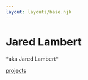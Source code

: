 ```yaml
---
layout: layouts/base.njk
---
```


<h1>Jared Lambert</h1>
<p>*aka Jared Lambert*</p>
<a href="/projects">projects</a>
